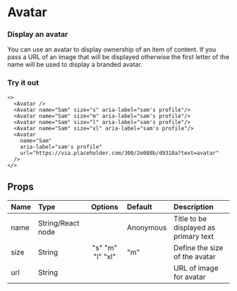 # Avatar

### Display an avatar

You can use an avatar to display ownership of an item of content. If you pass a URL of an image that will be displayed otherwise the first letter of the name will be used to display a branded avatar.

### Try it out

```.tsx
<>
  <Avatar />
  <Avatar name="Sam" size="s" aria-label="sam's profile"/>
  <Avatar name="Sam" size="m" aria-label="sam's profile"/>
  <Avatar name="Sam" size="l" aria-label="sam's profile"/>
  <Avatar name="Sam" size="xl" aria-label="sam's profile"/>
  <Avatar
    name="Sam"
    aria-label="sam's profile"
    url="https://via.placeholder.com/300/2e008b/d9318a?text=avatar"
  />
</>
```

## Props

| Name | Type              |     Options      | Default   | Description                           |
| :--- | :---------------- | :--------------: | :-------- | :------------------------------------ |
| name | String/React node |                  | Anonymous | Title to be displayed as primary text |
| size | String            | "s" "m" "l" "xl" | "m"       | Define the size of the avatar         |
| url  | String            |                  |           | URL of image for avatar               |

